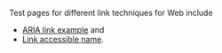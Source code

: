 Test pages for different link techniques for Web include 
- [ARIA link example](https://www.w3.org/TR/2016/WD-wai-aria-practices-1.1-20161214/examples/link/link.html) and 
- [Link accessible name](http://not.webaccessibility.com/link-accessible-name.html).

